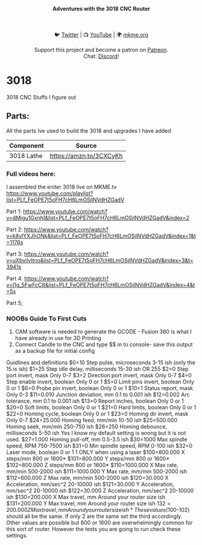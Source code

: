<p align="center">
<b>Adventures with the 3018 CNC Router </b><br>
<br><br>
<br>🐦 <a href="https://twitter.com/mkmeorg">Twitter</a>
| 📺 <a href="https://www.youtube.com/mkmeorg">YouTube</a>
| 🌍 <a href="http://www.mkme.org">mkme.org</a><br>
<br>
Support this project and become a patron on <a href="https://www.patreon.com/EricWilliam">Patreon</a>.<br>
Chat: <a href="https://discord.gg/j9S4Fgv">Discord</a></b>!
</p>


# 3018
3018 CNC Stuffs I figure out

## Parts:

All the parts Ive used to build the 3018 and upgrades I have added 

|     Component    | Source  |
| ---------- |----------------|
| 3018 Lathe | https://amzn.to/3CXCyKh


### Full videos here:

I assembled the eniter 3018 live on MKME.tv  https://www.youtube.com/playlist?list=PLf_FeOPE7t5oFH7cH6LmOSjlNVdHZGadV

Part 1: https://www.youtube.com/watch?v=dMigu1GxnhI&list=PLf_FeOPE7t5oFH7cH6LmOSjlNVdHZGadV&index=2

Part 2: https://www.youtube.com/watch?v=k8vIYXJhONk&list=PLf_FeOPE7t5oFH7cH6LmOSjlNVdHZGadV&index=1&t=1176s

Part 3: https://www.youtube.com/watch?v=uXbvilvltno&list=PLf_FeOPE7t5oFH7cH6LmOSjlNVdHZGadV&index=3&t=3941s

Part 4: https://www.youtube.com/watch?v=I1g_5FwFcC8&list=PLf_FeOPE7t5oFH7cH6LmOSjlNVdHZGadV&index=4&t=5s

Part 5;  

### NOOBs Guide To First Cuts 

1.  CAM software is needed to generate the GCODE - Fusion 360 is what I have already in use for 3D Printing 
2. Connect Candle to the CNC and type $$ in to console- save this output as a backup file for initial config 


Guidlines and definitions
$0=10 Step pulse, microseconds 3-15 ish (only the 15 is ish)
$1=25 Step idle delay, milliseconds 15-30 ish OR 255
$2=0 Step port invert, mask Only 0-7
$3=2 Direction port invert, mask Only 0-7
$4=0 Step enable invert, boolean Only 0 or 1
$5=0 Limit pins invert, boolean Only 0 or 1
$6=0 Probe pin invert, boolean Only 0 or 1
$10=1 Status report, mask Only 0-3
$11=0.010 Junction deviation, mm 0.1 to 0.001 ish
$12=0.002 Arc tolerance, mm 0.1 to 0.001 ish
$13=0 Report inches, boolean Only 0 or 1
$20=0 Soft limits, boolean Only 0 or 1
$21=0 Hard limits, boolean Only 0 or 1
$22=0 Homing cycle, boolean Only 0 or 1
$23=0 Homing dir invert, mask Only 0-7
$24=25.000 Homing feed, mm/min 10-50 ish
$25=500.000 Homing seek, mm/min 250-750 ish
$26=250 Homing debounce, milliseconds 5-50 ish Yes I know my default 
setting is wrong but it is not used.
$27=1.000 Homing pull-off, mm 0.5-3.5 ish
$30=1000 Max spindle speed, RPM 750-7500 ish
$31=0 Min spindle speed, RPM 0-100 ish
$32=0 Laser mode, boolean 0 or 1 1 ONLY when using a laser
$100=800.000 X steps/mm 800 or 1600*
$101=800.000 Y steps/mm 800 or 1600*
$102=800.000 Z steps/mm 800 or 1600*
$110=1000.000 X Max rate, mm/min 500-2000 ish
$111=1000.000 Y Max rate, mm/min 500-2000 ish
$112=600.000 Z Max rate, mm/min 500-2000 ish
$120=30.000 X Acceleration, mm/sec^2 20-10000 ish
$121=30.000 Y Acceleration, mm/sec^2 20-10000 ish
$122=30.000 Z Acceleration, mm/sec^2 20-10000 ish
$130=200.000 X Max travel, mm Around your router size ish
$131=200.000 Y Max travel, mm Around your router size ish
$132=200.000 Z Max travel, mm Around your router size ish
*
These values ($100-102) should all be the same. If only 2 are the same set the third accordingly. Other values are possible 
but 800 or 1600 are overwhelmingly common for this sort of router. However the tests you are going to run check these 
settings.


